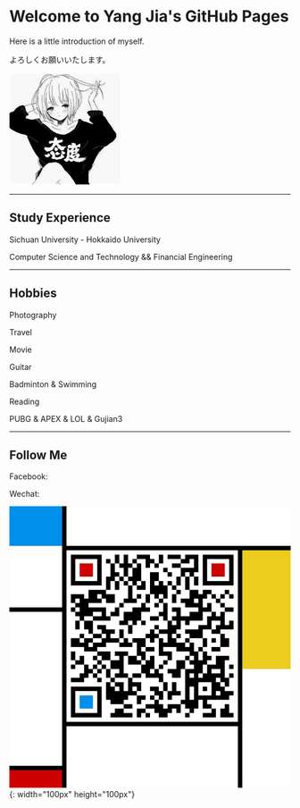 # Welcome to Yang Jia's GitHub Pages

Here is a little introduction of myself.

よろしくお願いいたします。

![](github_fig.jpg)


-----

## Study Experience

Sichuan University - Hokkaido University

Computer Science and Technology && Financial Engineering

-----

## Hobbies

Photography

Travel

Movie

Guitar

Badminton & Swimming

Reading

PUBG & APEX & LOL & Gujian3

-------

## Follow Me

Facebook:<a href="https://www.facebook.com/profile.php?id=100012850391181" target="_blank"></a>

Wechat: 

![](QR_Code.jpg){: width="100px" height="100px"}

